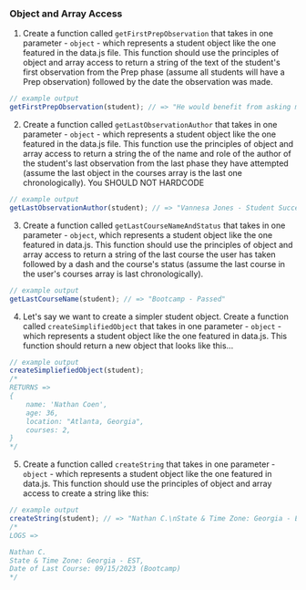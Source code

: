 ### Object and Array Access

1. Create a function called `getFirstPrepObservation` that takes in one parameter - `object` - which represents a student object like the one featured in the data.js file. This function should use the principles of object and array access to return a string of the text of the student's first observation from the Prep phase (assume all students will have a Prep observation) followed by the date the observation was made.

```javascript
// example output
getFirstPrepObservation(student); // => "He would benefit from asking more questions in class. - 08/23/2023"
```
2. Create a function called `getLastObservationAuthor` that takes in one parameter - `object` - which represents a student object like the one featured in the data.js file. This function use the principles of object and array access to return a string the of the name and role of the author of the student's last observation from the last phase they have attempted (assume the last object in the courses array is the last one chronologically). You SHOULD NOT HARDCODE

```javascript
// example output
getLastObservationAuthor(student); // => "Vannesa Jones - Student Success Coordinator"
```
3. Create a function called `getLastCourseNameAndStatus` that takes in one parameter - `object`, which represents a student object like the one featured in data.js. This function should use the principles of object and array access to return a string of the last course the user has taken followed by a dash and the course's status (assume the last course in the user's courses array is last chronologically).

```javascript
// example output
getLastCourseName(student); // => "Bootcamp - Passed"
```
4. Let's say we want to create a simpler student object. Create a function called `createSimplifiedObject` that takes in one parameter - `object` - which represents a student object like the one featured in data.js. This function should return a new object that looks like this...

```javascript
// example output
createSimpliefiedObject(student);
/*
RETURNS => 
{
    name: 'Nathan Coen',
    age: 36,
    location: "Atlanta, Georgia",
    courses: 2,
}
*/
```

5. Create a function called `createString` that takes in one parameter - `object` - which represents a student object like the one featured in data.js. This function should use the principles of object and array access to create a string like this:

```javascript
// example output
createString(student); // => "Nathan C.\nState & Time Zone: Georgia - EST\nDate of Last Course: 09/15/2023 (Bootcamp)\n"
/*
LOGS =>

Nathan C.
State & Time Zone: Georgia - EST,
Date of Last Course: 09/15/2023 (Bootcamp)
*/
```


